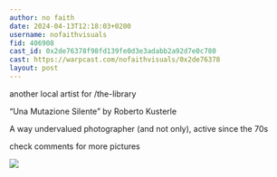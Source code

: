 ```yaml
---
author: no faith
date: 2024-04-13T12:18:03+0200
username: nofaithvisuals
fid: 406908
cast_id: 0x2de76378f98fd139fe0d3e3adabb2a92d7e0c780
cast: https://warpcast.com/nofaithvisuals/0x2de76378
layout: post
---
```

another local artist for /the-library   
  
“Una Mutazione Silente” by Roberto Kusterle  
  
A way undervalued photographer (and not only), active since the 70s  
  
check comments for more pictures  

![](https://imagedelivery.net/BXluQx4ige9GuW0Ia56BHw/ea72f471-c047-4e89-3b99-6d3748b8bd00/original)